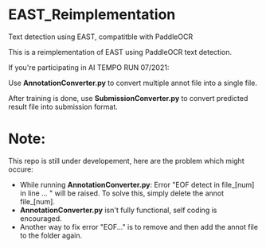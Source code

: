 # EAST_Reimplementation
 Text detection using EAST, compatitble with PaddleOCR

This is a reimplementation of EAST using PaddleOCR text detection.

If you're participating in AI TEMPO RUN 07/2021:

Use **AnnotationConverter.py** to convert multiple annot file into a single file.

After training is done, use **SubmissionConverter.py** to convert predicted result file into submission format.

# Note:
This repo is still under developement, here are the problem which might occure:
* While running **AnnotationConverter.py**: Error "EOF detect in file_[num] in line ... " will be raised. To solve this, simply delete the annot file_[num].
* **AnnotationConverter.py** isn't fully functional, self coding is encouraged.
* Another way to fix error "EOF..." is to remove and then add the annot file to the folder again.

